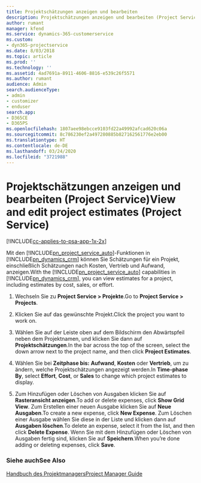 ```yaml
---
title: Projektschätzungen anzeigen und bearbeiten
description: Projektschätzungen anzeigen und bearbeiten (Project Service)
author: rumant
manager: kfend
ms.service: dynamics-365-customerservice
ms.custom:
- dyn365-projectservice
ms.date: 8/03/2018
ms.topic: article
ms.prod: ''
ms.technology: ''
ms.assetid: 4ad7691a-8911-4606-8816-e539c26f5571
ms.author: rumant
audience: Admin
search.audienceType:
- admin
- customizer
- enduser
search.app:
- D365CE
- D365PS
ms.openlocfilehash: 1807aee98ebcce9103fd22a49992afcad620c06a
ms.sourcegitcommit: 8c786230ef2a497280885b827162561776e2eb00
ms.translationtype: HT
ms.contentlocale: de-DE
ms.lasthandoff: 03/24/2020
ms.locfileid: "3721988"
---
```

# <a name="view-and-edit-project-estimates-project-service"></a><span data-ttu-id="4b141-103">Projektschätzungen anzeigen und bearbeiten (Project Service)</span><span class="sxs-lookup"><span data-stu-id="4b141-103">View and edit project estimates (Project Service)</span></span>

[!INCLUDE[cc-applies-to-psa-app-1x-2x](../includes/cc-applies-to-psa-app-1x-2x.md)]

<span data-ttu-id="4b141-104">Mit den [!INCLUDE[pn_project_service_auto](../includes/pn-project-service-auto.md)]-Funktionen in [!INCLUDE[pn_dynamics_crm](../includes/pn-dynamics-crm.md)] können Sie Schätzungen für ein Projekt, einschließlich Schätzungen nach Kosten, Vertrieb und Aufwand, anzeigen.</span><span class="sxs-lookup"><span data-stu-id="4b141-104">With the [!INCLUDE[pn_project_service_auto](../includes/pn-project-service-auto.md)] capabilities in [!INCLUDE[pn_dynamics_crm](../includes/pn-dynamics-crm.md)], you can view estimates for a project, including estimates by cost, sales, or effort.</span></span>  
  
1.  <span data-ttu-id="4b141-105">Wechseln Sie zu **Project Service > Projekte**.</span><span class="sxs-lookup"><span data-stu-id="4b141-105">Go to **Project Service > Projects**.</span></span>  
  
2.  <span data-ttu-id="4b141-106">Klicken Sie auf das gewünschte Projekt.</span><span class="sxs-lookup"><span data-stu-id="4b141-106">Click the project you want to work on.</span></span>  
  
3.  <span data-ttu-id="4b141-107">Wählen Sie auf der Leiste oben auf dem Bildschirm den Abwärtspfeil neben dem Projektnamen, und klicken Sie dann auf **Projektschätzungen**.</span><span class="sxs-lookup"><span data-stu-id="4b141-107">In the bar across the top of the screen, select the down arrow next to the project name, and then click **Project Estimates**.</span></span>  
  
4.  <span data-ttu-id="4b141-108">Wählen Sie bei **Zeitphase bis:** **Aufwand**, **Kosten** oder **Vertrieb**, um zu ändern, welche Projektschätzungen angezeigt werden.</span><span class="sxs-lookup"><span data-stu-id="4b141-108">In **Time-phase By**, select **Effort**, **Cost**, or **Sales** to change which project estimates to display.</span></span>  
  
5.  <span data-ttu-id="4b141-109">Zum Hinzufügen oder Löschen von Ausgaben klicken Sie auf **Rasteransicht anzeigen**.</span><span class="sxs-lookup"><span data-stu-id="4b141-109">To add or delete expenses, click **Show Grid View**.</span></span> <span data-ttu-id="4b141-110">Zum Erstellen einer neuen Ausgabe klicken Sie auf **Neue Ausgaben**.</span><span class="sxs-lookup"><span data-stu-id="4b141-110">To create a new expense, click **New Expense**.</span></span> <span data-ttu-id="4b141-111">Zum Löschen einer Ausgabe wählen Sie diese in der Liste und klicken dann auf **Ausgaben löschen**.</span><span class="sxs-lookup"><span data-stu-id="4b141-111">To delete an expense, select it from the list, and then click **Delete Expense**.</span></span> <span data-ttu-id="4b141-112">Wenn Sie mit dem Hinzufügen oder Löschen von Ausgaben fertig sind, klicken Sie auf **Speichern**.</span><span class="sxs-lookup"><span data-stu-id="4b141-112">When you’re done adding or deleting expenses, click **Save**.</span></span>  
  
### <a name="see-also"></a><span data-ttu-id="4b141-113">Siehe auch</span><span class="sxs-lookup"><span data-stu-id="4b141-113">See Also</span></span>  
 [<span data-ttu-id="4b141-114">Handbuch des Projektmanagers</span><span class="sxs-lookup"><span data-stu-id="4b141-114">Project Manager Guide</span></span>](../project-service/project-manager-guide.md)
